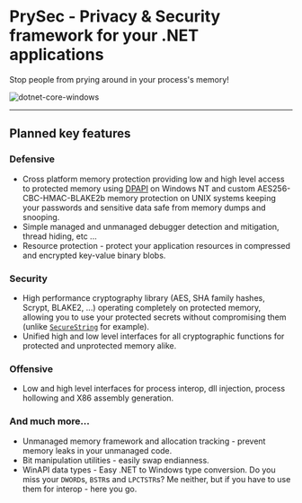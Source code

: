 # PrySec - Privacy & Security framework for your .NET applications

Stop people from prying around in your process's memory!

![dotnet-core-windows](https://github.com/frederik-hoeft/PrySec/actions/workflows/dotnet-core.yml/badge.svg)

---

## Planned key features

### Defensive

- Cross platform memory protection providing low and high level access to protected memory using [DPAPI](https://en.wikipedia.org/wiki/Data_Protection_API) on Windows NT and custom AES256-CBC-HMAC-BLAKE2b memory protection on UNIX systems keeping your passwords and sensitive data safe from memory dumps and snooping.
- Simple managed and unmanaged debugger detection and mitigation, thread hiding, etc ...
- Resource protection - protect your application resources in compressed and encrypted key-value binary blobs.
  
### Security

- High performance cryptography library (AES, SHA family hashes, Scrypt, BLAKE2, ...) operating completely on protected memory, allowing you to use your protected secrets without compromising them (unlike [`SecureString`](https://docs.microsoft.com/en-us/dotnet/api/system.security.securestring?view=net-5.0) for example).
- Unified high and low level interfaces for all cryptographic functions  for protected and unprotected memory alike.

### Offensive

- Low and high level interfaces for process interop, dll injection, process hollowing and X86 assembly generation.

### And much more...

- Unmanaged memory framework and allocation tracking - prevent memory leaks in your unmanaged code.
- Bit manipulation utilities - easily swap endianness.
- WinAPI data types - Easy .NET to Windows type conversion. Do you miss your `DWORD`s, `BSTR`s and `LPCTSTR`s? Me neither, but if you have to use them for interop - here you go.
